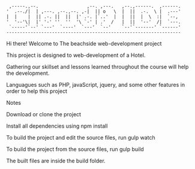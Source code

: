 
     ,-----.,--.                  ,--. ,---.   ,--.,------.  ,------.
    '  .--./|  | ,---. ,--.,--. ,-|  || o   \  |  ||  .-.  \ |  .---'
    |  |    |  || .-. ||  ||  |' .-. |`..'  |  |  ||  |  \  :|  `--, 
    '  '--'\|  |' '-' ''  ''  '\ `-' | .'  /   |  ||  '--'  /|  `---.
     `-----'`--' `---'  `----'  `---'  `--'    `--'`-------' `------'
    ----------------------------------------------------------------- 


Hi there! Welcome to The beachside web-development project

This project is designed to web-development of a Hotel.

Gathering our skillset and lessons learned throughout the course will help the development.

Languagues such as PHP, javaScript, jquery, and some other features in order to help this project

Notes

Download or clone the project

Install all dependencies using npm install

To build the project and edit the source files, run gulp watch

To build the project from the source files, run gulp build

The built files are inside the build folder.


